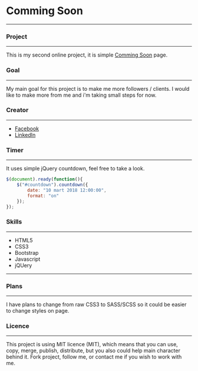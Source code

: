 # Comming Soon
---
### Project
---
This is my second online project, it is simple [Comming Soon](http://www.commingsoon.navbarstyles.com/) page. 
### Goal
---
My main goal for this project is to make me more followers / clients. I would like to make more from me and i'm taking small steps for now. 
### Creator
---
- [Facebook](https://www.facebook.com/stefanblade.omerovic)
- [LinkedIn](https://www.linkedin.com/in/stefan-omerovic-7b9757135/)
### Timer
---
It uses simple jQuery countdown, feel free to take a look. 
```javascript
$(document).ready(function(){
    $("#countdown").countdown({
        date: "10 mart 2018 12:00:00",
        format: "on"
    });
});
```
### Skills
---
* HTML5
* CSS3
* Bootstrap
* Javascript
* jQUery
---
### Plans
---
I have plans to change from raw CSS3 to SASS/SCSS so it could be easier to change styles on page. 
### Licence
---
This project is using MIT licence (MIT), which means that you can use, copy, merge, publish, distribute, but you also could help main character behind it. Fork project, follow me, or contact me if you wish to work with me.
